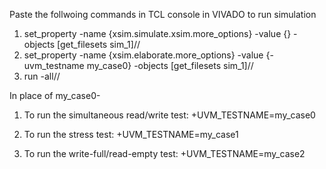Paste the follwoing commands in TCL console in VIVADO to run simulation

1) set_property -name {xsim.simulate.xsim.more_options} -value {} -objects [get_filesets sim_1]//
2) set_property -name {xsim.elaborate.more_options} -value {-uvm_testname my_case0} -objects [get_filesets sim_1]//
3) run -all//

In place of my_case0-

1) To run the simultaneous read/write test: 
+UVM_TESTNAME=my_case0 


2) To run the stress test: 
+UVM_TESTNAME=my_case1 


3) To run the write-full/read-empty test: 
+UVM_TESTNAME=my_case2 

